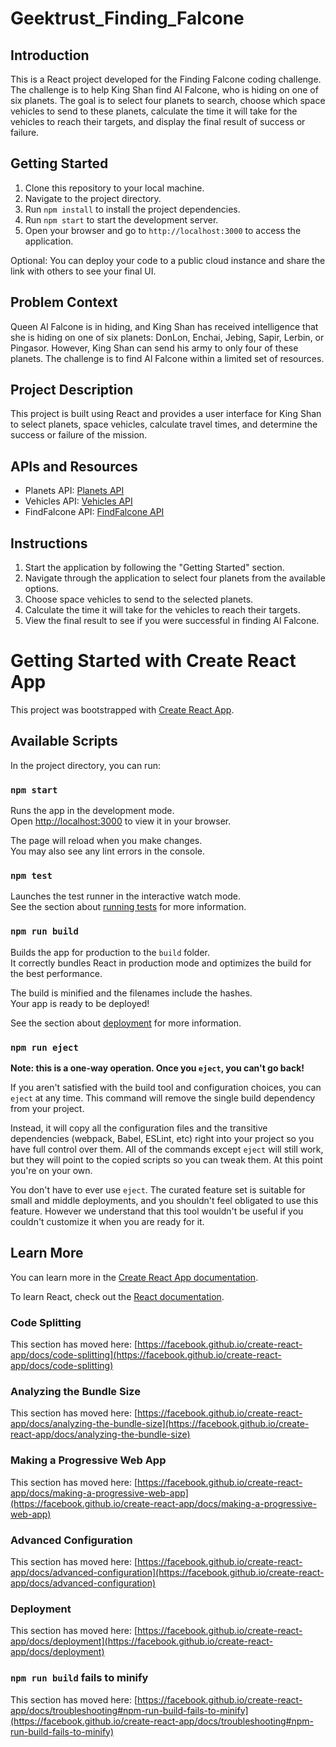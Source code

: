 # Geektrust_Finding_Falcone


## Introduction

This is a React project developed for the Finding Falcone coding challenge. The challenge is to help King Shan find Al Falcone, who is hiding on one of six planets. The goal is to select four planets to search, choose which space vehicles to send to these planets, calculate the time it will take for the vehicles to reach their targets, and display the final result of success or failure.

## Getting Started

1. Clone this repository to your local machine.
2. Navigate to the project directory.
3. Run `npm install` to install the project dependencies.
4. Run `npm start` to start the development server.
5. Open your browser and go to `http://localhost:3000` to access the application.

Optional: You can deploy your code to a public cloud instance and share the link with others to see your final UI.

## Problem Context

Queen Al Falcone is in hiding, and King Shan has received intelligence that she is hiding on one of six planets: DonLon, Enchai, Jebing, Sapir, Lerbin, or Pingasor. However, King Shan can send his army to only four of these planets. The challenge is to find Al Falcone within a limited set of resources.

## Project Description

This project is built using React and provides a user interface for King Shan to select planets, space vehicles, calculate travel times, and determine the success or failure of the mission.

## APIs and Resources

- Planets API: [Planets API](https://findfalcone.geektrust.com/planets)
- Vehicles API: [Vehicles API](https://findfalcone.geektrust.com/vehicles)
- FindFalcone API: [FindFalcone API](https://findfalcone.geektrust.com/find)

## Instructions

1. Start the application by following the "Getting Started" section.
2. Navigate through the application to select four planets from the available options.
3. Choose space vehicles to send to the selected planets.
4. Calculate the time it will take for the vehicles to reach their targets.
5. View the final result to see if you were successful in finding Al Falcone.


# Getting Started with Create React App

This project was bootstrapped with [Create React App](https://github.com/facebook/create-react-app).

## Available Scripts

In the project directory, you can run:

### `npm start`

Runs the app in the development mode.\
Open [http://localhost:3000](http://localhost:3000) to view it in your browser.

The page will reload when you make changes.\
You may also see any lint errors in the console.

### `npm test`

Launches the test runner in the interactive watch mode.\
See the section about [running tests](https://facebook.github.io/create-react-app/docs/running-tests) for more information.

### `npm run build`

Builds the app for production to the `build` folder.\
It correctly bundles React in production mode and optimizes the build for the best performance.

The build is minified and the filenames include the hashes.\
Your app is ready to be deployed!

See the section about [deployment](https://facebook.github.io/create-react-app/docs/deployment) for more information.

### `npm run eject`

**Note: this is a one-way operation. Once you `eject`, you can't go back!**

If you aren't satisfied with the build tool and configuration choices, you can `eject` at any time. This command will remove the single build dependency from your project.

Instead, it will copy all the configuration files and the transitive dependencies (webpack, Babel, ESLint, etc) right into your project so you have full control over them. All of the commands except `eject` will still work, but they will point to the copied scripts so you can tweak them. At this point you're on your own.

You don't have to ever use `eject`. The curated feature set is suitable for small and middle deployments, and you shouldn't feel obligated to use this feature. However we understand that this tool wouldn't be useful if you couldn't customize it when you are ready for it.

## Learn More

You can learn more in the [Create React App documentation](https://facebook.github.io/create-react-app/docs/getting-started).

To learn React, check out the [React documentation](https://reactjs.org/).

### Code Splitting

This section has moved here: [https://facebook.github.io/create-react-app/docs/code-splitting](https://facebook.github.io/create-react-app/docs/code-splitting)

### Analyzing the Bundle Size

This section has moved here: [https://facebook.github.io/create-react-app/docs/analyzing-the-bundle-size](https://facebook.github.io/create-react-app/docs/analyzing-the-bundle-size)

### Making a Progressive Web App

This section has moved here: [https://facebook.github.io/create-react-app/docs/making-a-progressive-web-app](https://facebook.github.io/create-react-app/docs/making-a-progressive-web-app)

### Advanced Configuration

This section has moved here: [https://facebook.github.io/create-react-app/docs/advanced-configuration](https://facebook.github.io/create-react-app/docs/advanced-configuration)

### Deployment

This section has moved here: [https://facebook.github.io/create-react-app/docs/deployment](https://facebook.github.io/create-react-app/docs/deployment)

### `npm run build` fails to minify

This section has moved here: [https://facebook.github.io/create-react-app/docs/troubleshooting#npm-run-build-fails-to-minify](https://facebook.github.io/create-react-app/docs/troubleshooting#npm-run-build-fails-to-minify)
